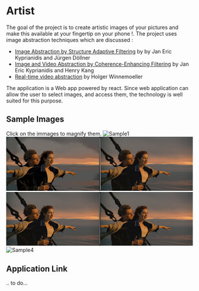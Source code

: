 
# Artist

The goal of the project is to create artistic images of your pictures and make this available at your fingertip on your phone !. The project uses image abstraction techniques which are discussed :

- [Image Abstraction by Structure Adaptive Filtering](https://www.kyprianidis.com/p/tpcg2008/)  by by Jan Eric Kyprianidis and Jürgen Döllner
- [Image and Video Abstraction by Coherence-Enhancing Filtering](https://www.kyprianidis.com/p/eg2011/jkyprian-eg2011.pdf) by Jan Eric Kyprianidis and  Henry Kang
- [Real-time video abstraction](https://www.researchgate.net/publication/220184181_Real-time_video_abstraction/link/568c559508ae71d5cd04d615/download) by Holger Winnemoeller

The application is a Web app powered by react. Since web application can allow the user to select images, and access them, the technology is well suited  for this purpose.

## Sample Images
Click on the immages to magnify them.
![Sample1](docs/Sample1.png)
![Sample3](docs/Sample3.png)
![Sample2](docs/Sample2.png)
![Sample4](docs/Sample4.png)

## Application Link
.. to do...